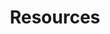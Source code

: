 ---
docType: "Course"
title: "Resources"
description: "Learn and Practice Main Resources"
courseTitle: "Resources"
weight: 1

---